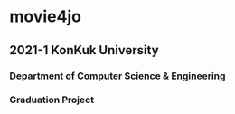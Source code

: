 # movie4jo

## 2021-1 KonKuk University
### Department of Computer Science & Engineering
### Graduation Project
